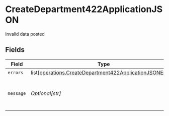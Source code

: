 # CreateDepartment422ApplicationJSON

Invalid data posted


## Fields

| Field                                                                                                                                | Type                                                                                                                                 | Required                                                                                                                             | Description                                                                                                                          | Example                                                                                                                              |
| ------------------------------------------------------------------------------------------------------------------------------------ | ------------------------------------------------------------------------------------------------------------------------------------ | ------------------------------------------------------------------------------------------------------------------------------------ | ------------------------------------------------------------------------------------------------------------------------------------ | ------------------------------------------------------------------------------------------------------------------------------------ |
| `errors`                                                                                                                             | list[[operations.CreateDepartment422ApplicationJSONErrors](undefined/models/operations/createdepartment422applicationjsonerrors.md)] | :heavy_minus_sign:                                                                                                                   | N/A                                                                                                                                  |                                                                                                                                      |
| `message`                                                                                                                            | *Optional[str]*                                                                                                                      | :heavy_minus_sign:                                                                                                                   | N/A                                                                                                                                  | The given data was invalid.                                                                                                          |